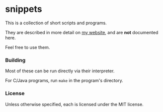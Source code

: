 snippets
=========

This is a collection of short scripts and programs.

They are described in more detail on [my website](http://www.woodruffw.us/realsite/projects/snippets.html), and are **not** documented here.

Feel free to use them.

### Building

Most of these can be run directly via their interpreter.

For C/Java programs, run `make` in the program's directory.

### License

Unless otherwise specified, each is licensed under the MIT license.

